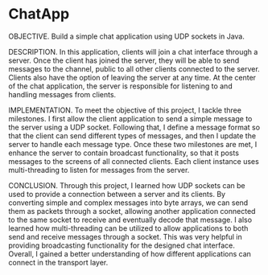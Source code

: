 # ChatApp

OBJECTIVE.
Build a simple chat application using UDP sockets in Java.

DESCRIPTION.
In this application, clients will join a chat interface through a server. Once the 
client has joined the server, they will be able to send messages to the channel, 
public to all other clients connected to the server. Clients also have the option of 
leaving the server at any time. At the center of the chat application, the server is 
responsible for listening to and handling messages from clients.

IMPLEMENTATION.
To meet the objective of this project, I tackle three milestones. I first allow the 
client application to send a simple message to the server using a UDP socket. Following 
that, I define a message format so that the client can send different types of messages, 
and then I update the server to handle each message type. Once these two milestones are 
met, I enhance the server to contain broadcast functionality, so that it posts messages 
to the screens of all connected clients. Each client instance uses multi-threading to 
listen for messages from the server.

CONCLUSION.
Through this project, I learned how UDP sockets can be used to provide a connection 
between a server and its clients. By converting simple and complex messages into byte 
arrays, we can send them as packets through a socket, allowing another application 
connected to the same socket to receive and eventually decode that message. I also 
learned how multi-threading can be utilized to allow applications to both send and receive 
messages through a socket. This was very helpful in providing broadcasting functionality 
for the designed chat interface. Overall, I gained a better understanding of how different 
applications can connect in the transport layer. 
